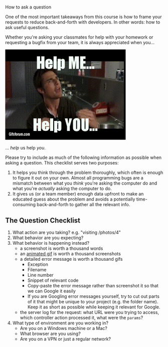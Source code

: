#
How to ask a question

One of the most important takeaways from this course is how to frame your requests to reduce back-and-forth with developers. In other words: how to ask useful questions.

Whether you're asking your classmates for help with your homework or requesting a bugfix from your team, it is always appreciated when you...

![](/assets/helpmehelpyou.gif)

... _help_ us help _you_.

Please try to include as much of the following information as possible when asking a question. This checklist serves two purposes:

1. It helps you think through the problem thoroughly, which often is enough to figure it out on your own. Almost all programming bugs are a mismatch between what you _think_ you're asking the computer do and what you're _actually_ asking the computer to do. 
2. It gives us (or a team member) enough data upfront to make an educated guess about the problem and avoids a potentially time-consuming back-and-forth to gather all the relevant info.
## The Question Checklist

1. What action are you taking? e.g. "visiting /photos/4"
1. What behavior are you expecting?
1. What behavior is happening instead?
   - a screenshot is worth a thousand words
   - an [animated gif](https://www.cockos.com/licecap/) is worth a thousand screenshots
   - a detailed error message is worth a thousand gifs
     - Exception
     - Filename
     - Line number
     - Snippet of relevant code
     - Copy-paste the error message rather than screenshot it so that we can Google it easily
     - If you are Googling error messages yourself, try to cut out parts of it that might be unique to your project (e.g. the folder name). Keep it as short as possible while keeping it relevant for Google.
   - the server log for the request: what URL were you trying to access, which controller action processed it, what were the `params`?
1. What type of environment are you working in?
   - Are you on a Windows machine or a Mac?
   - What browser are you using?
   - Are you on a VPN or just a regular network?
